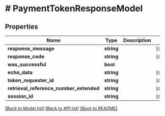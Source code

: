 # # PaymentTokenResponseModel

## Properties

Name | Type | Description | Notes
------------ | ------------- | ------------- | -------------
**response_message** | **string** |  | [optional]
**response_code** | **string** |  | [optional]
**was_successful** | **bool** |  |
**echo_data** | **string** |  | [optional]
**token_requester_id** | **string** |  | [optional]
**retrieval_reference_number_extended** | **string** |  | [optional]
**session_id** | **string** |  | [optional]

[[Back to Model list]](../../README.md#models) [[Back to API list]](../../README.md#endpoints) [[Back to README]](../../README.md)
